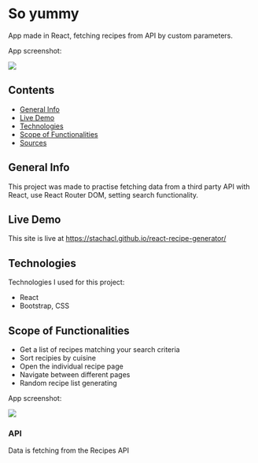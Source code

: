 # So yummy

App made in React, fetching recipes from API by custom parameters.

App screenshot: 


<img src="https://ik.imagekit.io/stcl/github/Screen_Shot_2022-10-09_at_7.35.44_pm_-Oe_GLaAj.png?ik-sdk-version=javascript-1.4.3&updatedAt=1665304648938">


## Contents
* [General Info](#general-info)
* [Live Demo](#live-demo)
* [Technologies](#technologies)
* [Scope of Functionalities](#scope-of-functionalities)
* [Sources](#sources)

## General Info
This project was made to practise fetching data from a third party API with React, use React Router DOM, setting search functionality.

## Live Demo
This  site is live at https://stachacl.github.io/react-recipe-generator/


## Technologies
Technologies I used for this project:
- React 
- Bootstrap, CSS


## Scope of Functionalities
- Get a list of recipes matching your search criteria
- Sort recipies by cuisine 
- Open the individual recipe page
- Navigate between different pages
- Random recipe list generating


App screenshot: 


<img src="https://ik.imagekit.io/stcl/github/Screen_Shot_2022-10-09_at_7.36.41_pm_czFyOJoYr.png?ik-sdk-version=javascript-1.4.3&updatedAt=1665304645396">


### API 
Data is fetching from the Recipes API 

